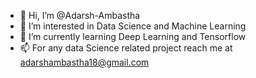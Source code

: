 - 👋 Hi, I’m @Adarsh-Ambastha
- 👀 I’m interested in Data Science and Machine Learning
- 🌱 I’m currently learning Deep Learning and Tensorflow
- 📫 For any data Science related project reach me at adarshambastha18@gmail.com

<!---
Adarsh-Ambastha/Adarsh-Ambastha is a ✨ special ✨ repository because its `README.md` (this file) appears on your GitHub profile.
You can click the Preview link to take a look at your changes.
--->
